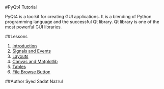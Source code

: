 #PyQt4 Tutorial

PyQt4 is a toolkit for creating GUI applications. It is a blending of Python programming language and the successful Qt library. Qt library is one of the most powerful GUI libraries.

##Lessons
1. [Introduction](https://github.com/snazrul1/PyRevolution/blob/master/PyQt4/Introduction.ipynb)
2. [Signals and Events](https://github.com/snazrul1/PyRevolution/blob/master/PyQt4/Events%20and%20Signals.ipynb)
3. [Layouts](https://github.com/snazrul1/PyRevolution/blob/master/PyQt4/Layouts.ipynb)
4. [Canvas and Matplotlib](https://github.com/snazrul1/PyRevolution/blob/a705be8b0f7af1d486457c3222fe3d04b43c3d1f/PyQt4/Canvas%20and%20Matplotlib.ipynb)
5. [Tables](https://github.com/snazrul1/PyRevolution/blob/master/PyQt4/Tables.ipynb)
6. [File Browse Button](https://github.com/snazrul1/PyRevolution/blob/master/PyQt4/File%20Browse%20Button.ipynb)

##Author
Syed Sadat Nazrul
